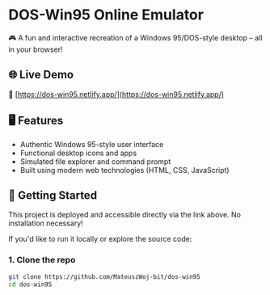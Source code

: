 # DOS-Win95 Online Emulator

🎮 A fun and interactive recreation of a Windows 95/DOS-style desktop – all in your browser!

## 🌐 Live Demo

🔗 [https://dos-win95.netlify.app/](https://dos-win95.netlify.app/)

## 🖥️ Features

- Authentic Windows 95-style user interface
- Functional desktop icons and apps
- Simulated file explorer and command prompt
- Built using modern web technologies (HTML, CSS, JavaScript)

## 🚀 Getting Started

This project is deployed and accessible directly via the link above. No installation necessary!

If you'd like to run it locally or explore the source code:

### 1. Clone the repo

```bash
git clone https://github.com/MateuszWoj-bit/dos-win95
cd dos-win95
